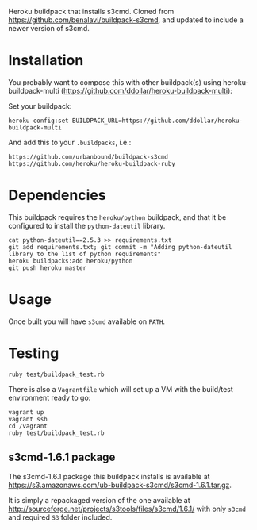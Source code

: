 Heroku buildpack that installs s3cmd. Cloned from https://github.com/benalavi/buildpack-s3cmd,
and updated to include a newer version of s3cmd.

Installation
============

You probably want to compose this with other buildpack(s) using
heroku-buildpack-multi (https://github.com/ddollar/heroku-buildpack-multi):

Set your buildpack:

```
heroku config:set BUILDPACK_URL=https://github.com/ddollar/heroku-buildpack-multi
```

And add this to your `.buildpacks`, i.e.:

```
https://github.com/urbanbound/buildpack-s3cmd
https://github.com/heroku/heroku-buildpack-ruby
```

Dependencies
============
This buildpack requires the `heroku/python` buildpack, and that it be configured to install the `python-dateutil` library.

```
cat python-dateutil==2.5.3 >> requirements.txt
git add requirements.txt; git commit -m "Adding python-dateutil library to the list of python requirements"
heroku buildpacks:add heroku/python
git push heroku master
```

Usage
=====

Once built you will have `s3cmd` available on `PATH`.

Testing
=======

`ruby test/buildpack_test.rb`

There is also a `Vagrantfile` which will set up a VM with the build/test
environment ready to go:

```
vagrant up
vagrant ssh
cd /vagrant
ruby test/buildpack_test.rb
```

s3cmd-1.6.1 package
---------------------

The s3cmd-1.6.1 package this buildpack installs is available at
https://s3.amazonaws.com/ub-buildpack-s3cmd/s3cmd-1.6.1.tar.gz.

It is simply a repackaged version of the one available at
http://sourceforge.net/projects/s3tools/files/s3cmd/1.6.1/ with only `s3cmd`
and required `S3` folder included.

